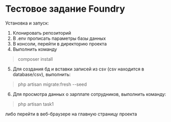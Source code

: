 # Тестовое задание Foundry

Установка и запуск:

1. Клонировать репозиторий
2. В .env прописать параметры базы данных
3. В консоли, перейти в директорию проекта
4. Выполнить команду
> composer install
5. Для создания бд и вставки записей из csv (csv находится в database/csv), выполнить:
> php artisan migrate:fresh --seed


6. Для просмотра данных о зарплате сотрудников, выполнить команду:
> php artisan task1

либо перейти в веб-браузере на главную страницу проекта